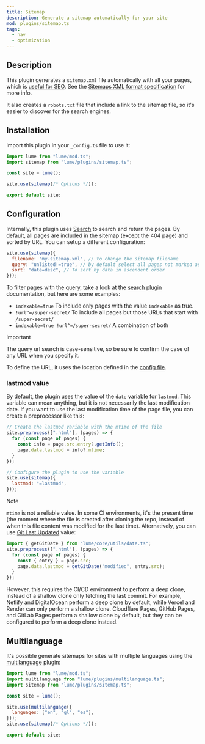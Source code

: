 ```yaml
---
title: Sitemap
description: Generate a sitemap automatically for your site
mod: plugins/sitemap.ts
tags:
  - nav
  - optimization
---
```


## Description

This plugin generates a `sitemap.xml` file automatically with all your pages,
which is
[useful for SEO](https://developers.google.com/search/docs/crawling-indexing/sitemaps/overview).
See the
[Sitemaps XML format specification](https://www.sitemaps.org/protocol.html) for
more info.

It also creates a `robots.txt` file that include a link to the sitemap file, so
it's easier to discover for the search engines.

## Installation

Import this plugin in your `_config.ts` file to use it:

```js
import lume from "lume/mod.ts";
import sitemap from "lume/plugins/sitemap.ts";

const site = lume();

site.use(sitemap(/* Options */));

export default site;
```

## Configuration

Internally, this plugin uses [Search](./search.md) to search and return the
pages. By default, all pages are included in the sitemap (except the 404 page)
and sorted by URL. You can setup a different configuration:

```js
site.use(sitemap({
  filename: "my-sitemap.xml", // to change the sitemap filename
  query: "unlisted!=true", // by default select all pages not marked as unlisted.
  sort: "date=desc", // To sort by data in ascendent order
}));
```

To filter pages with the query, take a look at the [search plugin](./search.md)
documentation, but here are some examples:

- `indexable=true` To include only pages with the value `indexable` as true.
- `!url^=/super-secret/` To include all pages but those URLs that start with
  `/super-secret/`
- `indexable=true !url^=/super-secret/` A combination of both

> [!important]
>
> The query url search is case-sensitive, so be sure to confirm the case of any
> URL when you specify it.

To define the URL, it uses the location defined in the
[config file](../docs/configuration/config-file.md#location).

### lastmod value

By default, the plugin uses the value of the `date` variable for `lastmod`. This
variable can mean anything, but it is not necessarily the last modification
date. If you want to use the last modification time of the page file, you can
create a preprocessor like this:

```js
// Create the lastmod variable with the mtime of the file
site.preprocess([".html"], (pages) => {
  for (const page of pages) {
    const info = page.src.entry?.getInfo();
    page.data.lastmod = info?.mtime;
  }
});

// Configure the plugin to use the variable
site.use(sitemap({
  lastmod: "=lastmod",
}));
```

> [!note]
>
> `mtime` is not a reliable value. In some CI environments, it's the present
> time (the moment where the file is created after cloning the repo, instead of
> when this file content was modified for the last time). Alternatively, you can
> use [Git Last Updated](../docs/creating-pages/page-data.md#date) value:
>
> ```js
> import { getGitDate } from "lume/core/utils/date.ts";
> site.preprocess([".html"], (pages) => {
>   for (const page of pages) {
>     const { entry } = page.src;
>     page.data.lastmod = getGitDate("modified", entry.src);
>   }
> });
> ```
>
> However, this requires the CI/CD environment to perform a deep clone, instead
> of a shallow clone only fetching the last commit. For example, Netlify and
> DigitalOcean perform a deep clone by default, while Vercel and Render can only
> perform a shallow clone. Cloudflare Pages, GitHub Pages, and GitLab Pages
> perform a shallow clone by default, but they can be configured to perform a
> deep clone instead.

## Multilanguage

It's possible generate sitemaps for sites with multiple languages using the
[multilanguage](./multilanguage.md) plugin:

```js
import lume from "lume/mod.ts";
import multilanguage from "lume/plugins/multilanguage.ts";
import sitemap from "lume/plugins/sitemap.ts";

const site = lume();

site.use(multilanguage({
  languages: ["en", "gl", "es"],
}));
site.use(sitemap(/* Options */));

export default site;
```
